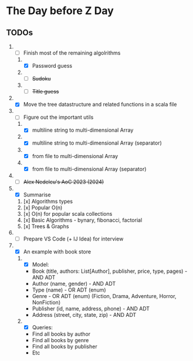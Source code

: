 # The Day before Z Day

## TODOs

1. - [ ] Finish most of the remaining algolrithms
   1. - [x] Password guess
   2. - [ ] ~~Sudoku~~
   3. - [ ] ~~Title guess~~
2. - [x] Move the tree datastructure and related functions in a scala file
3. - [ ] Figure out the important utils
    1. - [x] multiline string to multi-dimensional Array
    2. - [x] multiline string to multi-dimensional Array (separator)
    3. - [x] from file to multi-dimensional Array
    4. - [x] from file to multi-dimensional Array (separator)
4. - [ ] ~~Alex Nedelcu's AoC 2023 (2024)~~
5. - [x] Summarise
   1. [x] Algorithms types
   2. [x] Popular O(n)
   3. [x] O(n) for popular scala collections
   4. [x] Basic Algorithms - bynary, fibonacci, factorial
   5. [x] Trees & Graphs
6. - [ ] Prepare VS Code (+ IJ Idea) for interview
7. - [x] An example with book store
   1. - [x] Model:
      - Book (title, authors: List[Author], publisher, price, type, pages) - AND ADT
      - Author (name, gender) - AND ADT
      - Type (name) - OR ADT (enum)
      - Genre - OR ADT (enum) (Fiction, Drama, Adventure, Horror, NonFiction)
      - Publisher (id, name, address, phone) - AND ADT
      - Address (street, city, state, zip) - AND ADT
   2. - [x] Queries:
      - Find all books by author
      - Find all books by genre
      - Find all books by publisher
      - Etc
